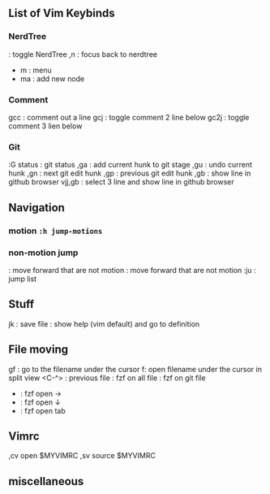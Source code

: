 ## List of Vim Keybinds

### NerdTree
<C-a> : toggle NerdTree
,n    : focus back to nerdtree
 - m  : menu
 - ma : add new node

### Comment
gcc   : comment out a line
gcj   : toggle comment 2 line below
gc2j  : toggle comment 3 lien below

### Git
:G status : git status
,ga   : add current hunk to git stage
,gu   : undo current hunk
,gn   : next git edit hunk
,gp   : previous git edit hunk
,gb   : show line in github browser
vjj,gb   : select 3 line and show line in github browser

## Navigation
### motion `:h jump-motions`

### non-motion jump
<c-o> : move forward that are not motion
<c-i> : move forward that are not motion
:ju : jump list

## Stuff
jk    : save file
<s-k> : show help (vim default) and go to definition

## File moving
gf    : go to the filename under the cursor
<C-w>f: open filename under the cursor in split view
<C-^> : previous file
<C-f> : fzf on all file
<C-p> : fzf on git file
 - <C-x> : fzf open →
 - <C-v> : fzf open ↓
 - <C-t> : fzf open tab

## Vimrc
,cv open $MYVIMRC
,sv source $MYVIMRC


## miscellaneous
